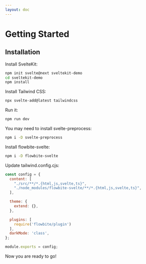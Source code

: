 ```yaml
---
layout: doc
---
```


<h1 class="text-2xl w-full dark:text-white">Getting Started</h1>
<h2 class="text-xl w-full mt-8 dark:text-white">Installation</h2>
<p class="dark:text-white py-4">Install SvelteKit:</p>

```sh
npm init svelte@next sveltekit-demo 
cd sveltekit-demo
npm install 
```

<p class="dark:text-white py-4">Install Tailwind CSS:</p>

```sh
npx svelte-add@latest tailwindcss
```

<p class="dark:text-white py-4">Run it:</p>

```sh
npm run dev
```

<p class="dark:text-white py-4">You may need to install svelte-preprocess:</p>

```sh
npm i -D svelte-preprocess   
```

<p class="dark:text-white py-4">Install flowbite-svelte:</p>

```sh
npm i -D flowbite-svelte
```

<p class="dark:text-white py-4">Update tailwind.config.cjs:</p>

```js
const config = {
  content: [
    "./src/**/*.{html,js,svelte,ts}",
    "./node_modules/flowbite-svelte/**/*.{html,js,svelte,ts}",
  ],

  theme: {
    extend: {},
  },

  plugins: [
    require('flowbite/plugin')
  ],
  darkMode: 'class',
};

module.exports = config;
```

Now you are ready to go!